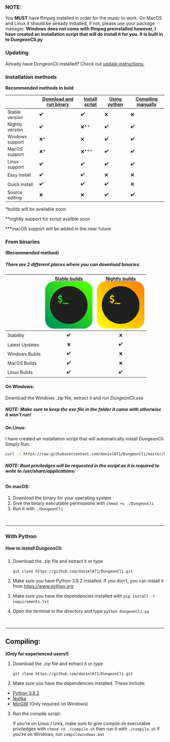 ### NOTE:
You **MUST** have ffmpeg installed in order for the music to work. On MacOS and Linux it should be already installed, if not, please use your package manager. **Windows does not come with ffmpeg preinstalled however,
I have created an installation script that will do install it for you. It is built in to
DungeonCli.py**

### Updating
Already have DungeonCli installed? Check out [update instructions.](Updating.md)

### Installation methods
**Recommended methods in bold**

|                 | [**Download and run binary**](#from-binaries) | [**Install script**](#on-linux) | [Using python](#with-python) | [Compiling manually](#compiling) |
| --------------- | --------------------------------------------- | ------------------------------- | ---------------------------- | -------------------------------- |
| Stable version  | ✔️                                           | ✔️                              | ❌                           | ❌                              |
| Nightly version | ✔️                                           | ❌**                            | ✔️                           | ✔️                              |
| Windows support | ❌*                                          | ❌                              | ✔️                           | ✔️                              |
| MacOS support   | ❌*                                          | ❌***                           | ✔️                           | ✔️                              |
| Linux support   | ✔️                                           | ✔️                              | ✔️                           | ✔️                              |
| Easy install    | ✔️                                           | ✔️                              | ❌                           | ❌                              |
| Quick install   | ✔️                                           | ✔️                              | ✔️                           | ❌                              |
| Source editing  | ❌                                           | ❌                              | ✔️                           | ✔️                              |

*builds will be available soon

**nightly support for script availble soon

\*\*\*macOS support will be added in the near future

### From binaries
**(Recommended method)**

##### There are 2 different places where you can download binaries.

‎| [Stable builds <br> <img src="https://raw.githubusercontent.com/daniel071/DungeonCli/master/Images/Logos/stableTerminal.png" alt="Logo" width="150"/>](https://github.com/daniel071/DungeonCli/releases)  | [Nightly builds <br> <img src="https://raw.githubusercontent.com/daniel071/DungeonCli/master/Images/Logos/nightlyTerminal.png" alt="Logo" width="150"/>](https://jenkins.pavela.net/blue/organizations/jenkins/DungeonCI/activity) |
     ---       |      :-:      |      :-:     |
Stability      | ✔️           | ❌
Latest Updates | ❌           | ✔️
Windows Builds | ✔️           | ❌
MacOS Builds   | ✔️           | ❌
Linux Builds   | ✔️           | ✔️

#### On Windows:
Download the Windows .zip file, extract it and run *DungeonCli.exe*
##### NOTE: Make sure to keep the exe file in the folder it came with otherwise it won't run!

#### On Linux:
I have created an installation script that will automatically install DungeonCli.
Simply Run:

```bash
curl -s https://raw.githubusercontent.com/daniel071/DungeonCli/master/Scripts/install-linux.sh | sh
```
###### **NOTE: Root priviledges will be requested in the script as it is required to write to /usr/share/applications**/

#### On macOS:
1. Download the binary for your operating system
2. Give the binary executable permissions with `chmod +x ./DungeonCli`
3. Run it with `./DungeonCli`

<br>

---


### With Python

##### How to install DungeonCli:
1. Download the .zip file and extract it or type

	`git clone https://github.com/daniel071/DungeonCli.git`
2. Make sure you have Python 3.8.2 installed. If you don't, you
can install it from https://www.python.org
3. Make sure you have the dependencies installed with `pip install -r requirements.txt`
4. Open the terminal in the directory and type `python DungeonCli.py`

<br>

---


## Compiling:
**(Only for experienced users!)**

1. Download the .zip file and extract it or type

	`git clone https://github.com/daniel071/DungeonCli.git`
2. Make sure you have the dependencies installed. These include:
- [Python 3.8.2](https://www.python.org/downloads/)
- [Nuitka](https://nuitka.net/pages/download.html)
- [MinGW](https://osdn.net/projects/mingw/releases/) (Only required on Windows)
3. Run the compile script:

	If you're on Linux / Unix, make sure to give compile.sh executable
priviledges with `chmod +X ./compile.sh` then run it with `./compile.sh`
If you're on Windows, run `compilewindows.bat`
